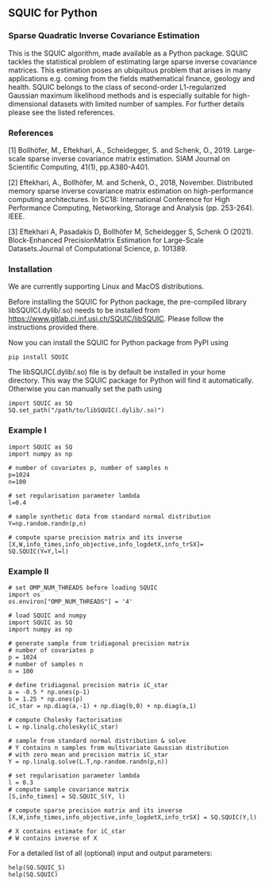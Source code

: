 ## SQUIC for Python
### Sparse Quadratic Inverse Covariance Estimation
This is the SQUIC algorithm, made available as a Python package. 
SQUIC tackles the statistical problem of estimating large sparse 
inverse covariance matrices. This estimation poses an ubiquitous 
problem that arises in many applications e.g. coming from the 
fields mathematical finance, geology and health. 
SQUIC belongs to the class of second-order L1-regularized 
Gaussian maximum likelihood methods and is especially suitable 
for high-dimensional datasets with limited number of samples. 
For further details please see the listed references.

### References

[1] Bollhöfer, M., Eftekhari, A., Scheidegger, S. and Schenk, O., 2019. Large-scale sparse inverse covariance matrix estimation. SIAM Journal on Scientific Computing, 41(1), pp.A380-A401.

[2] Eftekhari, A., Bollhöfer, M. and Schenk, O., 2018, November. Distributed memory sparse inverse covariance matrix estimation on high-performance computing architectures. In SC18: International Conference for High Performance Computing, Networking, Storage and Analysis (pp. 253-264). IEEE.

[3] Eftekhari A, Pasadakis D, Bollhöfer M, Scheidegger S, Schenk O (2021). Block-Enhanced PrecisionMatrix Estimation for Large-Scale Datasets.Journal of Computational Science, p. 101389.

### Installation

We are currently supporting Linux and MacOS distributions.

Before installing the SQUIC for Python package, the pre-compiled library 
libSQUIC(.dylib/.so) needs to be installed from https://www.gitlab.ci.inf.usi.ch/SQUIC/libSQUIC. Please follow the instructions provided there.

Now you can install the SQUIC for Python package from PyPI using 

```angular2
pip install SQUIC
```

The libSQUIC(.dylib/.so) file is by default be installed in your home directory. 
This way the SQUIC package for Python will find it automatically. Otherwise you can manually 
set the path using

```angular2
import SQUIC as SQ
SQ.set_path("/path/to/libSQUIC(.dylib/.so)")
```

### Example I 

```angular2
import SQUIC as SQ
import numpy as np

# number of covariates p, number of samples n
p=1024
n=100

# set regularisation parameter lambda
l=0.4

# sample synthetic data from standard normal distribution 
Y=np.random.randn(p,n)

# compute sparse precision matrix and its inverse
[X,W,info_times,info_objective,info_logdetX,info_trSX]= SQ.SQUIC(Y=Y,l=l)
```

### Example II

```angular2
# set OMP_NUM_THREADS before loading SQUIC
import os
os.environ["OMP_NUM_THREADS"] = '4'

# load SQUIC and numpy
import SQUIC as SQ
import numpy as np

# generate sample from tridiagonal precision matrix
# number of covariates p
p = 1024
# number of samples n
n = 100

# define tridiagonal precision matrix iC_star
a = -0.5 * np.ones(p-1)
b = 1.25 * np.ones(p)
iC_star = np.diag(a,-1) + np.diag(b,0) + np.diag(a,1)

# compute Cholesky factorisation
L = np.linalg.cholesky(iC_star)

# sample from standard normal distribution & solve
# Y contains n samples from multivariate Gaussian distribution
# with zero mean and precision matrix iC_star
Y = np.linalg.solve(L.T,np.random.randn(p,n))

# set regularisation parameter lambda
l = 0.3
# compute sample covariance matrix
[S,info_times] = SQ.SQUIC_S(Y, l)

# compute sparse precision matrix and its inverse
[X,W,info_times,info_objective,info_logdetX,info_trSX] = SQ.SQUIC(Y,l)

# X contains estimate for iC_star
# W contains inverse of X
```

For a detailed list of all (optional) input and output parameters: 

```angular2
help(SQ.SQUIC_S)
help(SQ.SQUIC)
```
